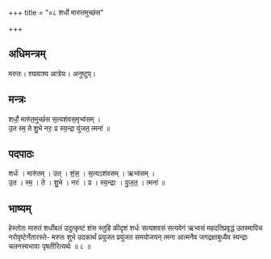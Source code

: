 +++
title = "०८ शर्धो मारुतमुच्छंस"

+++
## अधिमन्त्रम्
मरुतः। श्यावाश्व आत्रेयः। अनुष्टुप्।

## मन्त्रः
शर्धो॒ मारु॑त॒मुच्छं॑स स॒त्यश॑वस॒मृभ्व॑सम् ।  
उ॒त स्म॒ ते शु॒भे नरः॒ प्र स्य॒न्द्रा यु॑जत॒ त्मना॑ ॥

## पदपाठः
शर्धः॑ । मारु॑तम् । उत् । शं॒स॒ । स॒त्यऽश॑वसम् । ऋभ्व॑सम् ।  
उ॒त । स्म॒ । ते । शु॒भे । नरः॑ । प्र । स्य॒न्द्राः । यु॒ज॒त॒ । त्मना॑ ॥

## भाष्यम्
हेस्तोतः मारुतं शर्धोबलं उदुत्कृष्टं शंस स्तुहि कीदृशं शर्धः सत्यशवसं सत्यवेगं ऋभ्वसं महदतिप्रवृद्धं उतस्मापिच नरोवृष्टेर्नेतारस्ते- मरुतः शुभे उदकार्थं प्रयुजत प्रयुंजत समयोजयन् त्मना आत्मनैव जगद्रक्षाबुध्यैव स्पन्द्राः चलनस्वभावाः पृषतीरित्यर्थः ॥ ८ ॥